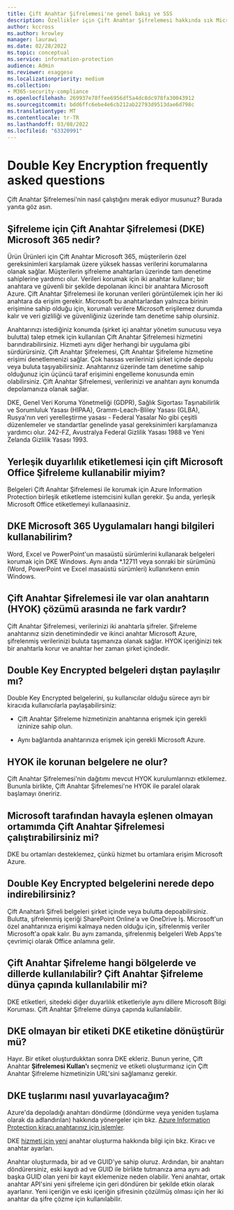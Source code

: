 ```yaml
---
title: Çift Anahtar Şifrelemesi'ne genel bakış ve SSS
description: Özellikler için Çift Anahtar Şifrelemesi hakkında sık Microsoft 365.
author: kccross
ms.author: krowley
manager: laurawi
ms.date: 02/28/2022
ms.topic: conceptual
ms.service: information-protection
audience: Admin
ms.reviewer: esaggese
ms.localizationpriority: medium
ms.collection:
- M365-security-compliance
ms.openlocfilehash: 269937e78ffee6956df5a4dc8dc978fa30043912
ms.sourcegitcommit: bdd6ffc6ebe4e6cb212ab22793d9513dae6d798c
ms.translationtype: MT
ms.contentlocale: tr-TR
ms.lasthandoff: 03/08/2022
ms.locfileid: "63320991"
---
```

# <a name="double-key-encryption-frequently-asked-questions"></a>Double Key Encryption frequently asked questions

Çift Anahtar Şifrelemesi'nin nasıl çalıştığını merak ediyor musunuz? Burada yanıta göz asın.

## <a name="what-is-double-key-encryption-for-microsoft-365-dke"></a>Şifreleme için Çift Anahtar Şifrelemesi (DKE) Microsoft 365 nedir?

Ürün Ürünleri için Çift Anahtar Microsoft 365, müşterilerin özel gereksinimleri karşılamak üzere yüksek hassas verilerini korumalarına olanak sağlar. Müşterilerin şifreleme anahtarları üzerinde tam denetime sahiplerine yardımcı olur. Verileri korumak için iki anahtar kullanır; bir anahtara ve güvenli bir şekilde depolanan ikinci bir anahtara Microsoft Azure. Çift Anahtar Şifrelemesi ile korunan verileri görüntülemek için her iki anahtara da erişim gerekir. Microsoft bu anahtarlardan yalnızca birinin erişimine sahip olduğu için, korumalı verilere Microsoft erişilemez durumda kalır ve veri gizliliği ve güvenliğiniz üzerinde tam denetime sahip olursiniz.  

Anahtarınızı istediğiniz konumda (şirket içi anahtar yönetim sunucusu veya bulutta) talep etmek için kullanılan Çift Anahtar Şifrelemesi hizmetini barındırabilirsiniz. Hizmeti aynı diğer herhangi bir uygulama gibi sürdürürsiniz. Çift Anahtar Şifrelemesi, Çift Anahtar Şifreleme hizmetine erişimi denetlemenizi sağlar. Çok hassas verilerinizi şirket içinde depolu veya buluta taşıyabilirsiniz. Anahtarınız üzerinde tam denetime sahip olduğunuz için üçüncü taraf erişimini engelleme konusunda emin olabilirsiniz. Çift Anahtar Şifrelemesi, verilerinizi ve anahtarı aynı konumda depolamanıza olanak sağlar.

DKE, Genel Veri Koruma Yönetmeliği (GDPR), Sağlık Sigortası Taşınabilirlik ve Sorumluluk Yasası (HIPAA), Gramm-Leach-Bliley Yasası (GLBA), Rusya'nın veri yerelleştirme yasası - Federal Yasalar No gibi çeşitli düzenlemeler ve standartlar genelinde yasal gereksinimleri karşılamanıza yardımcı olur. 242-FZ, Avustralya Federal Gizlilik Yasası 1988 ve Yeni Zelanda Gizlilik Yasası 1993.

## <a name="can-i-use-double-key-encryption-with-microsoft-office-built-in-sensitivity-labeling"></a>Yerleşik duyarlılık etiketlemesi için çift Microsoft Office Şifreleme kullanabilir miyim?

Belgeleri Çift Anahtar Şifrelemesi ile korumak için Azure Information Protection birleşik etiketleme istemcisini kullan gerekir. Şu anda, yerleşik Microsoft Office etiketlemeyi kullanaasiniz.

## <a name="what-microsoft-365-apps-can-i-use-with-dke"></a>DKE Microsoft 365 Uygulamaları hangi bilgileri kullanabilirim?

Word, Excel ve PowerPoint'un masaüstü sürümlerini kullanarak belgeleri korumak için DKE Windows. Aynı anda *.12711 veya sonraki bir sürümünü (Word, PowerPoint ve Excel masaüstü sürümleri) kullanırkenn emin Windows.

## <a name="how-is-double-key-encryption-different-from-the-existing-hold-your-own-key-hyok-solution"></a>Çift Anahtar Şifrelemesi ile var olan anahtarın (HYOK) çözümü arasında ne fark vardır?

Çift Anahtar Şifrelemesi, verilerinizi iki anahtarla şifreler. Şifreleme anahtarınız sizin denetimindedir ve ikinci anahtar Microsoft Azure, şifrelenmiş verilerinizi buluta taşımanıza olanak sağlar. HYOK içeriğinizi tek bir anahtarla korur ve anahtar her zaman şirket içindedir.  

## <a name="can-double-key-encrypted-documents-be-shared-externally"></a>Double Key Encrypted belgeleri dıştan paylaşılır mı?

Double Key Encrypted belgelerini, şu kullanıcılar olduğu sürece ayrı bir kiracıda kullanıcılarla paylaşabilirsiniz:

- Çift Anahtar Şifreleme hizmetinizin anahtarına erişmek için gerekli izninize sahip olun.

- Aynı bağlantıda anahtarınıza erişmek için gerekli Microsoft Azure.

## <a name="what-happens-to-documents-that-are-protected-with-hyok"></a>HYOK ile korunan belgelere ne olur?

Çift Anahtar Şifrelemesi'nin dağıtımı mevcut HYOK kurulumlarınızı etkilemez. Bununla birlikte, Çift Anahtar Şifrelemesi'ne HYOK ile paralel olarak başlamayı öneririz.

## <a name="can-i-run-double-key-encryption-in-my-non-microsoft-air-gapped-environment"></a>Microsoft tarafından havayla eşlenen olmayan ortamımda Çift Anahtar Şifrelemesi çalıştırabilirsiniz mi?

DKE bu ortamları desteklemez, çünkü hizmet bu ortamlara erişim Microsoft Azure.

## <a name="where-can-i-store-double-key-encrypted-documents"></a>Double Key Encrypted belgelerini nerede depo indirebilirsiniz?

Çift Anahtarlı Şifreli belgeleri şirket içinde veya bulutta depoabilirsiniz. Bulutta, şifrelenmiş içeriği SharePoint Online'a ve OneDrive İş. Microsoft'un özel anahtarınıza erişimi kalmaya neden olduğu için, şifrelenmiş veriler Microsoft'a opak kalır. Bu aynı zamanda, şifrelenmiş belgeleri Web Apps'te çevrimiçi olarak Office anlamına gelir.

## <a name="what-regions-and-languages-is-double-key-encryption-available-in-is-double-key-encryption-available-worldwide"></a>Çift Anahtar Şifreleme hangi bölgelerde ve dillerde kullanılabilir? Çift Anahtar Şifreleme dünya çapında kullanılabilir mi?

DKE etiketleri, sitedeki diğer duyarlılık etiketleriyle aynı dillere Microsoft Bilgi Koruması. Çift Anahtar Şifreleme dünya çapında kullanılabilir.

## <a name="can-i-convert-a-non-dke-label-to-a-dke-label"></a>DKE olmayan bir etiketi DKE etiketine dönüştürür mü?

Hayır. Bir etiket oluşturdukktan sonra DKE ekleriz. Bunun yerine, Çift Anahtar **Şifrelemesi Kullan'ı** seçmeniz ve etiketi oluşturmanız için Çift Anahtar Şifreleme hizmetinizin URL'sini sağlamanız gerekir.

## <a name="how-do-i-roll-my-dke-keys"></a>DKE tuşlarımı nasıl yuvarlayacağım?

Azure'da depoladığı anahtarı döndürme (döndürme veya yeniden tuşlama olarak da adlandırılan) hakkında yönergeler için bkz. [Azure Information Protection kiracı anahtarınız için işlemler](/azure/information-protection/operations-customer-managed-tenant-key).

DKE [hizmeti için yeni](double-key-encryption.md#tenant-and-key-settings) anahtar oluşturma hakkında bilgi için bkz. Kiracı ve anahtar ayarları.

Anahtar  oluşturmada, bir ad ve GUID'ye sahip oluruz. Ardından, bir anahtarı döndürersiniz, eski kaydı ad ve GUID ile birlikte tutmanıza ama aynı adı başka GUID olan yeni bir kayıt eklemenize neden olabilir. Yeni anahtar, ortak anahtar API'sini yeni şifreleme için geri döndüren bir şekilde etkin olarak ayarlanır. Yeni içeriğin ve eski içeriğin şifresinin çözülmüş olması için her iki anahtar da şifre çözme için kullanılabilir.